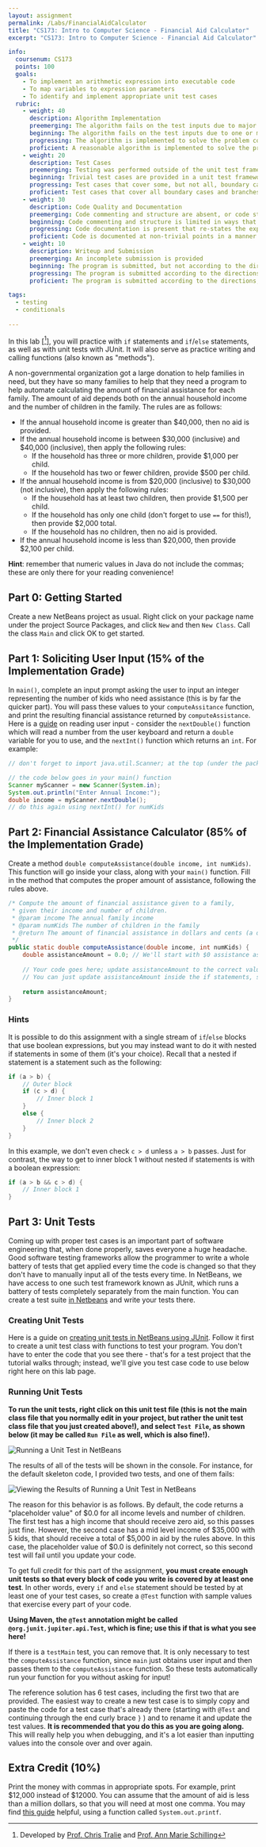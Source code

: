 ```yaml
---
layout: assignment
permalink: /Labs/FinancialAidCalculator
title: "CS173: Intro to Computer Science - Financial Aid Calculator"
excerpt: "CS173: Intro to Computer Science - Financial Aid Calculator"

info:
  coursenum: CS173
  points: 100
  goals:
    - To implement an arithmetic expression into executable code
    - To map variables to expression parameters
    - To identify and implement appropriate unit test cases
  rubric:
    - weight: 40
      description: Algorithm Implementation
      preemerging: The algorithm fails on the test inputs due to major issues, or the program fails to compile and/or run
      beginning: The algorithm fails on the test inputs due to one or more minor issues
      progressing: The algorithm is implemented to solve the problem correctly according to given test inputs, but would fail if executed in a general case due to a minor issue or omission in the algorithm design or implementation
      proficient: A reasonable algorithm is implemented to solve the problem which correctly solves the problem according to the given test inputs, and would be reasonably expected to solve the problem in the general case
    - weight: 20
      description: Test Cases
      preemerging: Testing was performed outside of the unit test framework, or not performed at all
      beginning: Trivial test cases are provided in a unit test framework
      progressing: Test cases that cover some, but not all, boundary cases and branches of the program are provided
      proficient: Test cases that cover all boundary cases and branches of the program are provided
    - weight: 30
      description: Code Quality and Documentation
      preemerging: Code commenting and structure are absent, or code structure departs significantly from best practice, and/or the code departs significantly from the style guide
      beginning: Code commenting and structure is limited in ways that reduce the readability of the program, and/or there are minor departures from the style guide
      progressing: Code documentation is present that re-states the explicit code definitions, and/or code is written that mostly adheres to the style guide
      proficient: Code is documented at non-trivial points in a manner that enhances the readability of the program, and code is written according to the style guide
    - weight: 10
      description: Writeup and Submission
      preemerging: An incomplete submission is provided
      beginning: The program is submitted, but not according to the directions in one or more ways (for example, because it is lacking a readme writeup)
      progressing: The program is submitted according to the directions with a minor omission or correction needed
      proficient: The program is submitted according to the directions, including a readme writeup describing the solution

tags:
  - testing
  - conditionals
  
---
```


In this lab \[[^1]\], you will practice with `if` statements and `if`/`else` statements, as well as with unit tests with JUnit. It will also serve as practice writing and calling functions (also known as "methods").

A non-governmental organization got a large donation to help families in need, but they have so many families to help that they need a program to help automate calculating the amount of financial assistance for each family. The amount of aid depends both on the annual household income and the number of children in the family. The rules are as follows:

* If the annual household income is greater than $40,000, then no aid is provided.
* If the annual household income is between $30,000 (inclusive) and $40,000 (inclusive), then apply the following rules:
    * If the household has three or more children, provide $1,000 per child.
    * If the household has two or fewer children, provide $500 per child.
* If the annual household income is from $20,000 (inclusive) to $30,000 (not inclusive), then apply the following rules:
    * If the household has at least two children, then provide $1,500 per child.
    * If the household has only one child (don't forget to use `==` for this!), then provide $2,000 total.
    * If the household has no children, then no aid is provided.
* If the annual household income is less than $20,000, then provide $2,100 per child.

**Hint**: remember that numeric values in Java do not include the commas; these are only there for your reading convenience!

## Part 0: Getting Started
Create a new NetBeans project as usual.  Right click on your package name under the project Source Packages, and click `New` and then `New Class`.  Call the class `Main` and click OK to get started.

## Part 1: Soliciting User Input (15% of the Implementation Grade)

In `main()`, complete an input prompt asking the user to input an integer representing the number of kids who need assistance (this is by far the quicker part).  You will pass these values to your `computeAssitance` function, and print the resulting financial assistance returned by `computeAssistance`.  Here is a [guide](https://www.w3schools.com/java/java_user_input.asp) on reading user input - consider the `nextDouble()` function which will read a number from the user keyboard and return a `double` variable for you to use, and the `nextInt()` function which returns an `int`.  For example:

```java
// don't forget to import java.util.Scanner; at the top (under the package line!)

// the code below goes in your main() function
Scanner myScanner = new Scanner(System.in);
System.out.println("Enter Annual Income:");
double income = myScanner.nextDouble();
// do this again using nextInt() for numKids
```

## Part 2: Financial Assistance Calculator (85% of the Implementation Grade)

Create a method `double computeAssistance(double income, int numKids)`.  This function will go inside your class, along with your `main()` function.  Fill in the method that computes the proper amount of assistance, following the rules above.

```java
/* Compute the amount of financial assistance given to a family, 
 * given their income and number of children.
 * @param income The annual family income
 * @param numKids The number of children in the family
 * @return The amount of financial assistance in dollars and cents (a double)
 */
public static double computeAssistance(double income, int numKids) {
    double assistanceAmount = 0.0; // We'll start with $0 assistance as a placeholder value
    
    // Your code goes here; update assistanceAmount to the correct value according to the rules above
    // You can just update assistanceAmount inside the if statements, since we declared it at the top of this function.
    
    return assistanceAmount;
}
```

### Hints

It is possible to do this assignment with a single stream of `if`/`else` blocks that use boolean expressions, but you may instead want to do it with nested if statements in some of them (it's your choice). Recall that a nested if statement is a statement such as the following:

```java
if (a > b) {
    // Outer block
    if (c > d) {
        // Inner block 1
    }
    else {
        // Inner block 2
    }
}
```

In this example, we don't even check `c > d` unless `a > b` passes. Just for contrast, the way to get to inner block 1 without nested if statements is with a boolean expression:

```java
if (a > b && c > d) {
    // Inner block 1
}
```

## Part 3: Unit Tests

Coming up with proper test cases is an important part of software engineering that, when done properly, saves everyone a huge headache. Good software testing frameworks allow the programmer to write a whole battery of tests that get applied every time the code is changed so that they don't have to manually input all of the tests every time.  In NetBeans, we have access to one such test framework known as JUnit, which runs a battery of tests completely separately from the main function.  You can create a test suite [in Netbeans](https://netbeans.org/kb/docs/java/junit-intro.html#Exercise_30) and write your tests there.  

### Creating Unit Tests

Here is a guide on [creating unit tests in NetBeans using JUnit](../NetBeans/JUnit).  Follow it first to create a unit test class with functions to test your program.  You don't have to enter the code that you see there - that's for a test project that the tutorial walks through; instead, we'll give you test case code to use below right here on this lab page.

### Running Unit Tests

**To run the unit tests, right click on this unit test file (this is not the main class file that you normally edit in your project, but rather the unit test class file that you just created above!), and select `Test File`, as shown below (it may be called `Run File` as well, which is also fine!).**

![Running a Unit Test in NetBeans](../images/lab-financialaidcalculator/RunUnitTest.png)

The results of all of the tests will be shown in the console. For instance, for the default skeleton code, I provided two tests, and one of them fails:

![Viewing the Results of Running a Unit Test in NetBeans](../images/lab-financialaidcalculator/TestResults.png)

The reason for this behavior is as follows. By default, the code returns a "placeholder value" of $0.0 for all income levels and number of children. The first test has a high income that should receive zero aid, so this passes just fine. However, the second case has a mid level income of $35,000 with 5 kids, that should receive a total of $5,000 in aid by the rules above. In this case, the placeholder value of $0.0 is definitely not correct, so this second test will fail until you update your code.

To get full credit for this part of the assignment, **you must create enough unit tests so that every block of code you write is covered by at least one test**. In other words, every `if` and `else` statement should be tested by at least one of your test cases, so create a `@Test` function with sample values that exercise every part of your code.  

**Using Maven, the `@Test` annotation might be called `@org.junit.jupiter.api.Test`, which is fine; use this if that is what you see here!**

If there is a `testMain` test, you can remove that.  It is only necessary to test the `computeAssistance` function, since `main` just obtains user input and then passes them to the `computeAssistance` function.  So these tests automatically run your function for you without asking for input!

The reference solution has 6 test cases, including the first two that are provided. The easiest way to create a new test case is to simply copy and paste the code for a test case that's already there (starting with `@Test` and continuing through the end curly brace `}` ) and to rename it and update the test values. **It is recommended that you do this as you are going along.** This will really help you when debugging, and it's a lot easier than inputting values into the console over and over again.

## Extra Credit (10%)

Print the money with commas in appropriate spots. For example, print $12,000 instead of $12000. You can assume that the amount of aid is less than a million dollars, so that you will need at most one comma.  You may find [this guide](https://www.cs.colostate.edu/~cs160/.Summer16/resources/Java_printf_method_quick_reference.pdf) helpful, using a function called `System.out.printf`.

[^1]: Developed by [Prof. Chris Tralie](https://www.ursinus.edu/live/profiles/4502-christopher-j-tralie) and [Prof. Ann Marie Schilling](https://www.ursinus.edu/live/profiles/133-ann-marie-v-schilling)